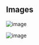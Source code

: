 ## Images

![image](https://github.com/user-attachments/assets/ccd75c69-24fd-42de-9c3e-c1c36fe99791)


![image](https://github.com/user-attachments/assets/7e2f6b43-d866-4942-aad2-da60c437d4ca)
